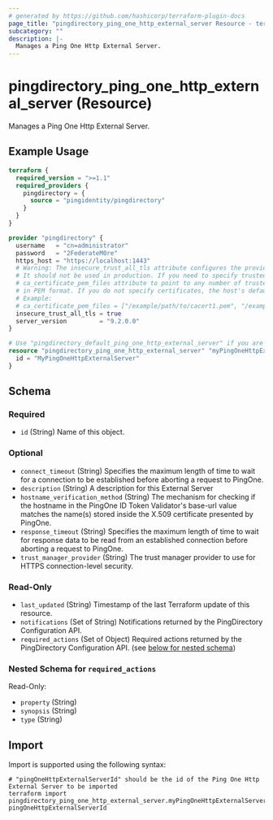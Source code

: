 ```yaml
---
# generated by https://github.com/hashicorp/terraform-plugin-docs
page_title: "pingdirectory_ping_one_http_external_server Resource - terraform-provider-pingdirectory"
subcategory: ""
description: |-
  Manages a Ping One Http External Server.
---
```


# pingdirectory_ping_one_http_external_server (Resource)

Manages a Ping One Http External Server.

## Example Usage

```terraform
terraform {
  required_version = ">=1.1"
  required_providers {
    pingdirectory = {
      source = "pingidentity/pingdirectory"
    }
  }
}

provider "pingdirectory" {
  username   = "cn=administrator"
  password   = "2FederateM0re"
  https_host = "https://localhost:1443"
  # Warning: The insecure_trust_all_tls attribute configures the provider to trust any certificate presented by the PingDirectory server.
  # It should not be used in production. If you need to specify trusted CA certificates, use the
  # ca_certificate_pem_files attribute to point to any number of trusted CA certificate files
  # in PEM format. If you do not specify certificates, the host's default root CA set will be used.
  # Example:
  # ca_certificate_pem_files = ["/example/path/to/cacert1.pem", "/example/path/to/cacert2.pem"]
  insecure_trust_all_tls = true
  server_version         = "9.2.0.0"
}

# Use "pingdirectory_default_ping_one_http_external_server" if you are adopting existing configuration from the PingDirectory server into Terraform
resource "pingdirectory_ping_one_http_external_server" "myPingOneHttpExternalServer" {
  id = "MyPingOneHttpExternalServer"
}
```

<!-- schema generated by tfplugindocs -->
## Schema

### Required

- `id` (String) Name of this object.

### Optional

- `connect_timeout` (String) Specifies the maximum length of time to wait for a connection to be established before aborting a request to PingOne.
- `description` (String) A description for this External Server
- `hostname_verification_method` (String) The mechanism for checking if the hostname in the PingOne ID Token Validator's base-url value matches the name(s) stored inside the X.509 certificate presented by PingOne.
- `response_timeout` (String) Specifies the maximum length of time to wait for response data to be read from an established connection before aborting a request to PingOne.
- `trust_manager_provider` (String) The trust manager provider to use for HTTPS connection-level security.

### Read-Only

- `last_updated` (String) Timestamp of the last Terraform update of this resource.
- `notifications` (Set of String) Notifications returned by the PingDirectory Configuration API.
- `required_actions` (Set of Object) Required actions returned by the PingDirectory Configuration API. (see [below for nested schema](#nestedatt--required_actions))

<a id="nestedatt--required_actions"></a>
### Nested Schema for `required_actions`

Read-Only:

- `property` (String)
- `synopsis` (String)
- `type` (String)

## Import

Import is supported using the following syntax:

```shell
# "pingOneHttpExternalServerId" should be the id of the Ping One Http External Server to be imported
terraform import pingdirectory_ping_one_http_external_server.myPingOneHttpExternalServer pingOneHttpExternalServerId
```
